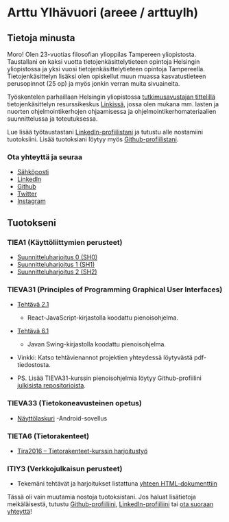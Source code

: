 # Arttu Ylhävuori (areee / arttuylh)

## Tietoja minusta

Moro! Olen 23-vuotias filosofian ylioppilas Tampereen yliopistosta. Taustallani on kaksi vuotta tietojenkäsittelytieteen opintoja Helsingin yliopistossa ja yksi vuosi tietojenkäsittelytieteen opintoja Tampereella. Tietojenkäsittelyn lisäksi olen opiskellut muun muassa kasvatustieteen perusopinnot (25 op) ja myös jonkin verran muita sivuaineita.

Työskentelen parhaillaan Helsingin yliopistossa [tutkimusavustajan tittelillä](https://www.cs.helsinki.fi/people/ylhavuor) tietojenkäsittelyn resurssikeskus [Linkissä](http://linkki.cs.helsinki.fi/), jossa olen mukana mm. lasten ja nuorten ohjelmointikerhojen ohjaamisessa ja ohjelmointikerhomateriaalien suunnittelussa ja toteutuksessa.

Lue lisää työtaustastani [LinkedIn-profiilistani](https://www.linkedin.com/in/arttuylh/) ja tutustu alle nostamiini tuotoksiini. Lisää tuotoksiani löytyy myös [Github-profiilistani](https://github.com/areee/).

### Ota yhteyttä ja seuraa
- [Sähköposti](mailto:arttu.ylhavuori(at)cs.helsinki.fi)
- [LinkedIn](https://www.linkedin.com/in/arttuylh/)
- [Github](https://github.com/areee/)
- [Twitter](https://twitter.com/arttuylh)
- [Instagram](https://www.instagram.com/arttuylh/)

## Tuotokseni

### TIEA1 (Käyttöliittymien perusteet)
- [Suunnitteluharjoitus 0 (SH0)](https://github.com/areee/tiea1_sh0)
- [Suunnitteluharjoitus 1 (SH1)](https://github.com/areee/tiea1_sh1)
- [Suunnitteluharjoitus 2 (SH2)](https://github.com/areee/tiea1_sh2)

### TIEVA31 (Principles of Programming Graphical User Interfaces)
- [Tehtävä 2.1](https://github.com/areee/tieva31_exercise2_1)
  - React-JavaScript-kirjastolla koodattu pienoisohjelma.
- [Tehtävä 6.1](https://github.com/areee/tieva31_exercise6_1)
  - Javan Swing-kirjastolla koodattu pienoisohjelma.

- Vinkki: Katso tehtävienannot projektien yhteydessä löytyvästä pdf-tiedostosta.
- PS. Lisää TIEVA31-kurssin pienoisohjelmia löytyy Github-profiilini [julkisista repositorioista](https://github.com/areee?tab=repositories).

### TIEVA33 (Tietokoneavusteinen opetus)
- [Näyttölaskuri](https://github.com/areee/RiippuvaisApp) -Android-sovellus

### TIETA6 (Tietorakenteet)
- [Tira2016 – Tietorakenteet-kurssin harjoitustyö](https://github.com/areee/Tira2016/)

### ITIY3 (Verkkojulkaisun perusteet)
- Tekemäni tehtävät ja harjoitukset listattuna [yhteen HTML-dokumenttiin](http://people.uta.fi/~ay98625/itiy3/info.html)

Tässä oli vain muutamia nostoja tuotoksistani. Jos haluat lisätietoja meikäläisestä, tutustu [Github-profiiliini](https://github.com/areee/), [LinkedIn-profiiliini](https://www.linkedin.com/in/arttuylh/) tai [ota suoraan yhteyttä](mailto:arttu.ylhavuori(at)cs.helsinki.fi)!
